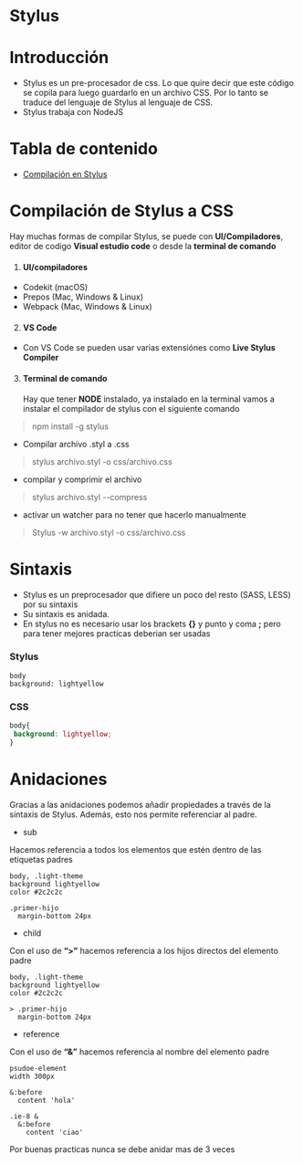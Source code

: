 # Stylus
# Introducción
* Stylus es un pre-procesador de css. Lo que quire decir que este código se copila para luego guardarlo en un archivo CSS. Por lo tanto se traduce del lenguaje de Stylus al lenguaje de CSS.
* Stylus trabaja con NodeJS

# Tabla de contenido

 - [Compilación en Stylus](#Compilación-de-Stylus-a-CSS)

# Compilación de Stylus a CSS
<p> Hay muchas formas de compilar Stylus, se puede con <strong>UI/Compiladores</strong>, editor de codigo <strong>Visual estudio code</strong> o desde la <strong>terminal de comando</strong></p>

 1. <h4>UI/compiladores</h4>
   - Codekit (macOS)
   - Prepos (Mac, Windows & Linux)
   - Webpack (Mac, Windows & Linux)
 2. <h4>VS Code</h4>
   - Con VS Code se pueden usar varias extensiónes como <strong>Live Stylus Compiler</strong>
 3. <h4>Terminal de comando</h4>
    Hay que tener <strong>NODE</strong> instalado, ya instalado en la terminal vamos a instalar el compilador de stylus con el siguiente comando
   > npm install -g stylus
   - Compilar archivo .styl a .css
   > stylus archivo.styl -o css/archivo.css
   - compilar y comprimir el archivo
   > stylus archivo.styl --compress
   - activar un watcher para no tener que hacerlo manualmente
   > Stylus -w archivo.styl -o css/archivo.css
 
 # Sintaxis
  - Stylus es un preprocesador que difiere un poco del resto (SASS, LESS) por su sintaxis
  - Su sintaxis es anidada.
  - En stylus no es necesario usar los brackets <b>{}</b> y punto y coma <b>;</b> pero para tener mejores practicas deberian ser usadas
  <h3>Stylus</h3>
  
  ```Stylus
  body
  background: lightyellow
  ```
  <h3>CSS</h3>
  
  ```CSS
  body{
   background: lightyellow;
  }
  ```
# Anidaciones
Gracias a las anidaciones podemos añadir propiedades a través de la sintaxis de Stylus. Además, esto nos permite referenciar al padre.

 - sub
 <p> Hacemos referencia a todos los elementos que estén dentro de las etiquetas padres </p>
 
  ```Stylus
 body, .light-theme
  background lightyellow
  color #2c2c2c

  .primer-hijo
    margin-bottom 24px
  ```
 - child
 <p>Con el uso de <b>“>”</b> hacemos referencia a los hijos directos del elemento padre </p>
 
  ```Stylus
 body, .light-theme
  background lightyellow
  color #2c2c2c

  > .primer-hijo
    margin-bottom 24px
  ```
 - reference
 <p>Con el uso de <b>“&”</b> hacemos referencia al nombre del elemento padre </p>
 
  ```Stylus
  psudoe-element
  width 300px

  &:before
    content 'hola'
  
  .ie-8 &
    &:before
      content 'ciao'
  ``` 
 <p> Por buenas practicas nunca se debe anidar mas de 3 veces</p>
 


























